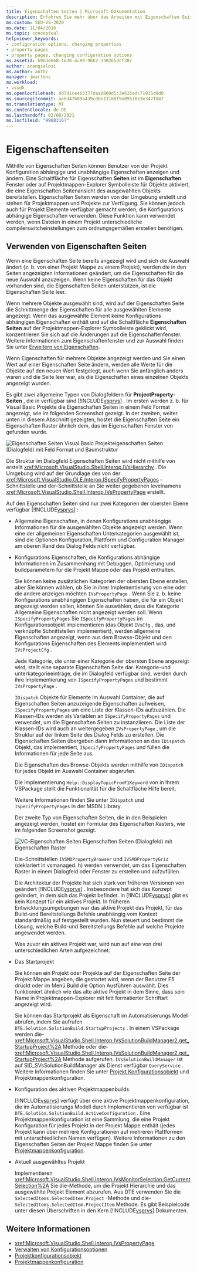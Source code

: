 ```yaml
---
title: Eigenschaften Seiten | Microsoft-Dokumentation
description: Erfahren Sie mehr über das Arbeiten mit Eigenschaften Seiten für den neuen Projekttyp im Visual Studio SDK, mit dem Benutzer Projekteigenschaften anzeigen und ändern können.
ms.custom: SEO-VS-2020
ms.date: 11/04/2016
ms.topic: conceptual
helpviewer_keywords:
- configuration options, changing properties
- property pages
- property pages, changing configuration options
ms.assetid: b9b3e6e8-1e30-4c89-9862-330265dcf38c
author: acangialosi
ms.author: anthc
manager: jmartens
ms.workload:
- vssdk
ms.openlocfilehash: dd7d1ce463377daa2800d5c3e635adc71935d9d0
ms.sourcegitcommit: ae6d47b09a439cd0e13180f5e89510e3e347fd47
ms.translationtype: MT
ms.contentlocale: de-DE
ms.lasthandoff: 02/08/2021
ms.locfileid: "99883167"
---
```

# <a name="property-pages"></a>Eigenschaftenseiten
Mithilfe von Eigenschaften Seiten können Benutzer von der Projekt Konfiguration abhängige und unabhängige Eigenschaften anzeigen und ändern. Eine Schaltfläche für Eigenschaften **Seiten** ist im **Eigenschaften** Fenster oder auf Projektmappen-Explorer Symbolleiste für Objekte aktiviert, die eine Eigenschaften Seitenansicht des ausgewählten Objekts bereitstellen. Eigenschaften Seiten werden von der Umgebung erstellt und stehen für Projektmappen und Projekte zur Verfügung. Sie können jedoch auch für Projekt Elemente verfügbar gemacht werden, die Konfigurations abhängige Eigenschaften verwenden. Diese Funktion kann verwendet werden, wenn Dateien in einem Projekt unterschiedliche compilerswitcheinstellungen zum ordnungsgemäßen erstellen benötigen.

## <a name="using-property-pages"></a>Verwenden von Eigenschaften Seiten
 Wenn eine Eigenschaften Seite bereits angezeigt wird und sich die Auswahl ändert (z. b. von einer Projekt Mappe zu einem Projekt), werden die in den Seiten angezeigten Informationen geändert, um die Eigenschaften für die neue Auswahl anzuzeigen. Wenn keine Eigenschaften für das Objekt vorhanden sind, die Eigenschaften Seiten unterstützen, ist die Eigenschaften Seite leer.

 Wenn mehrere Objekte ausgewählt sind, wird auf der Eigenschaften Seite die Schnittmenge der Eigenschaften für alle ausgewählten Elemente angezeigt. Wenn das ausgewählte Element keine Konfigurations abhängigen Eigenschaften enthält und auf die Schaltfläche **Eigenschaften Seiten** auf der Projektmappen-Explorer Symbolleiste geklickt wird, konzentrieren Sie sich auf die Änderungen auf die Eigenschaftenfenster. Weitere Informationen zum Eigenschaftenfenster und zur Auswahl finden Sie unter [Erweitern von Eigenschaften](../../extensibility/internals/extending-properties.md).

 Wenn Eigenschaften für mehrere Objekte angezeigt werden und Sie einen Wert auf einer Eigenschaften Seite ändern, werden alle Werte für die Objekte auf den neuen Wert festgelegt, auch wenn Sie anfänglich anders waren und die Seite leer war, als die Eigenschaften eines einzelnen Objekts angezeigt wurden.

 Es gibt zwei allgemeine Typen von Dialogfeldern für **ProjectProperty-Seiten** , die in verfügbar sind [!INCLUDE[vsprvs](../../code-quality/includes/vsprvs_md.md)] . Im ersten werden z. b. für Visual Basic Projekte die Eigenschaften Seiten in einem Feld Format angezeigt, wie im folgenden Screenshot gezeigt. In der zweiten, weiter unten in diesem Abschnitt gezeigten, hostet die Eigenschaften Seite ein Eigenschaften Raster ähnlich dem, das im Eigenschaften Fenster von gefunden wurde.

 ![Eigenschaften Seiten Visual Basic](../../extensibility/internals/media/vsvbproppages.gif "vsvbproppages") Projekteigenschaften Seiten (Dialogfeld) mit Feld Format und Baumstruktur

 Die Struktur im Dialogfeld Eigenschaften Seiten wird nicht mithilfe von erstellt <xref:Microsoft.VisualStudio.Shell.Interop.IVsHierarchy> . Die Umgebung wird auf der Grundlage des von der <xref:Microsoft.VisualStudio.OLE.Interop.ISpecifyPropertyPages> -Schnittstelle und der-Schnittstelle an Sie weiter gegebenen levelnamens <xref:Microsoft.VisualStudio.Shell.Interop.IVsPropertyPage> erstellt.

 Auf den Eigenschaften Seiten sind nur zwei Kategorien der obersten Ebene verfügbar [!INCLUDE[vsprvs](../../code-quality/includes/vsprvs_md.md)] :

- Allgemeine Eigenschaften, in denen Konfigurations unabhängige Informationen für die ausgewählten Objekte angezeigt werden. Wenn eine der allgemeinen Eigenschaften Unterkategorien ausgewählt ist, sind die Optionen Konfiguration, Plattform und Configuration Manager am oberen Rand des Dialog Felds nicht verfügbar.

- Konfigurations Eigenschaften, die Konfigurations abhängige Informationen im Zusammenhang mit Debuggen, Optimierung und buildparametern für die Projekt Mappe oder das Projekt enthalten.

  Sie können keine zusätzlichen Kategorien der obersten Ebene erstellen, aber Sie können wählen, ob Sie in ihrer Implementierung von eine oder die andere anzeigen möchten `IVsPropertyPage` . Wenn Sie z. b. keine Konfigurations unabhängigen Eigenschaften haben, die für ein Objekt angezeigt werden sollen, können Sie auswählen, dass die Kategorie Allgemeine Eigenschaften nicht angezeigt werden soll. Wenn `ISpecifyPropertyPages` Sie `ISpecifyPropertyPages` im Konfigurationsobjekt implementieren (das Objekt `IVsCfg` , das, und verknüpfte Schnittstellen implementiert), werden allgemeine Eigenschaften angezeigt, wenn aus dem Browse-Objekt und den Konfigurations Eigenschaften des Elements implementiert wird `IVsProjectCfg` .

  Jede Kategorie, die unter einer Kategorie der obersten Ebene angezeigt wird, stellt eine separate Eigenschaften Seite dar. Kategorie-und unterkategorieeinträge, die im Dialogfeld verfügbar sind, werden durch ihre Implementierung von `ISpecifyPropertyPages` und bestimmt `IVsPropertyPage` .

  `IDispatch` Objekte für Elemente im Auswahl Container, die auf Eigenschaften Seiten anzuzeigende Eigenschaften aufweisen, `ISpecifyPropertyPages` um eine Liste der Klassen-IDs aufzuzählen. Die Klassen-IDs werden als Variablen an `ISpecifyPropertyPages` und verwendet, um die Eigenschaften Seiten zu instanziieren. Die Liste der Klassen-IDs wird auch an weitergegeben `IVsPropertyPage` , um die Struktur auf der linken Seite des Dialog Felds zu erstellen. Die Eigenschaften Seiten übergeben dann Informationen an das `IDispatch` Objekt, das implementiert, `ISpecifyPropertyPages` und füllen die Informationen für jede Seite aus.

  Die Eigenschaften des Browse-Objekts werden mithilfe von `IDispatch` für jedes Objekt im Auswahl Container abgerufen.

  Die Implementierung `Help::DisplayTopicFromF1Keyword` von in Ihrem VSPackage stellt die Funktionalität für die Schaltfläche Hilfe bereit.

  Weitere Informationen finden Sie unter `IDispatch` und `ISpecifyPropertyPages` in der MSDN Library.

  Der zweite Typ von Eigenschaften Seiten, die in den Beispielen angezeigt werden, hostet ein Formular des Eigenschaften Rasters, wie im folgenden Screenshot gezeigt.

  ![VC-Eigenschaften Seiten](../../extensibility/internals/media/vsvcproppages.gif "vsvcproppages") Eigenschaften Seiten (Dialogfeld) mit Eigenschaften Raster

  Die-Schnittstellen `IVSMDPropertyBrowser` und `IVSMDPropertyGrid` (deklariert in vsmanaged. h) werden verwendet, um das Eigenschaften Raster in einem Dialogfeld oder Fenster zu erstellen und aufzufüllen.

  Die Architektur der Projekte hat sich stark von früheren Versionen von geändert [!INCLUDE[vsprvs](../../code-quality/includes/vsprvs_md.md)] . Insbesondere hat sich das Konzept geändert, in dem sich das Projekt befindet. In [!INCLUDE[vsprvs](../../code-quality/includes/vsprvs_md.md)] gibt es kein Konzept für ein aktives Projekt. In früheren Entwicklungsumgebungen war das aktive Projekt das Projekt, für das Build-und Bereitstellungs Befehle unabhängig vom Kontext standardmäßig auf festgestellt wurden. Nun steuert und bestimmt die Lösung, welche Build-und Bereitstellungs Befehle auf welche Projekte angewendet werden.

  Was zuvor ein aktives Projekt war, wird nun auf eine von drei unterschiedlichen Arten aufgezeichnet:

- Das Startprojekt

   Sie können ein Projekt oder Projekte auf der Eigenschaften Seite der Projekt Mappe angeben, die gestartet wird, wenn der Benutzer F5 drückt oder im Menü Build die Option Ausführen auswählt. Dies funktioniert ähnlich wie das alte aktive Projekt in dem Sinne, dass sein Name in Projektmappen-Explorer mit fett formatierter Schriftart angezeigt wird.

   Sie können das Startprojekt als Eigenschaft im Automatisierungs Modell abrufen, indem Sie aufrufen `DTE.Solution.SolutionBuild.StartupProjects` . In einem VSPackage werden die- <xref:Microsoft.VisualStudio.Shell.Interop.IVsSolutionBuildManager2.get_StartupProject%2A> Methode oder die- <xref:Microsoft.VisualStudio.Shell.Interop.IVsSolutionBuildManager2.get_StartupProject%2A> Methode aufgerufen. `IVsSolutionBuildManager` ist auf SID_SVsSolutionBuildManager als Dienst verfügbar `QueryService` . Weitere Informationen finden Sie unter [Projekt Konfigurationsobjekt](../../extensibility/internals/project-configuration-object.md) und Projektmappenkonfiguration. [](../../extensibility/internals/solution-configuration.md)

- Konfiguration des aktiven Projektmappenbuilds

   [!INCLUDE[vsprvs](../../code-quality/includes/vsprvs_md.md)] verfügt über eine aktive Projektmappenkonfiguration, die im Automatisierungs Modell durch Implementieren von verfügbar ist `DTE.Solution.SolutionBuild.ActiveConfiguration` . Eine Projektmappenkonfiguration ist eine Sammlung, die eine Projekt Konfiguration für jedes Projekt in der Projekt Mappe enthält (jedes Projekt kann über mehrere Konfigurationen auf mehreren Plattformen mit unterschiedlichen Namen verfügen). Weitere Informationen zu den Eigenschaften Seiten der Projekt Mappe finden Sie unter [Projektmappenkonfiguration](../../extensibility/internals/solution-configuration.md).

- Aktuell ausgewähltes Projekt

   Implementieren <xref:Microsoft.VisualStudio.Shell.Interop.IVsMonitorSelection.GetCurrentSelection%2A> Sie die-Methode, um die Projekt Hierarchie und das ausgewählte Projekt Element abzurufen. Aus DTE verwenden Sie die `SelectedItems.SelectedItem.Project` -Methode und die- `SelectedItems.SelectedItem.ProjectItem` Methode. Es gibt Beispielcode unter diesen Überschriften in den Kern [!INCLUDE[vsprvs](../../code-quality/includes/vsprvs_md.md)] Dokumenten.

## <a name="see-also"></a>Weitere Informationen
- <xref:Microsoft.VisualStudio.Shell.Interop.IVsPropertyPage>
- [Verwalten von Konfigurationsoptionen](../../extensibility/internals/managing-configuration-options.md)
- [Projektkonfigurationsobjekt](../../extensibility/internals/project-configuration-object.md)
- [Projektmappenkonfiguration](../../extensibility/internals/solution-configuration.md)
